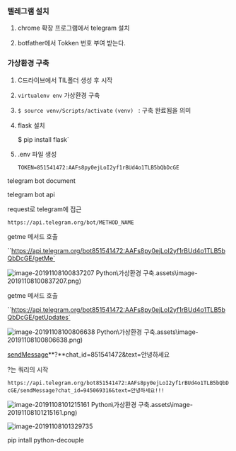 ### **텔레그램 설치**

1. chrome 확장 프로그램에서 telegram 설치

2. botfather에서 Tokken 번호 부여 받는다.



### **가상환경 구축**

1. C드라이브에서 TIL폴더 생성 후 시작



2. `virtualenv env`
   가상환경 구축



3. `$ source venv/Scripts/activate`
   `(venv) ` : 구축 완료됨을 의미



4. flask 설치

   $ pip install flask` 

   

5. .env 파일 생성

   `TOKEN=851541472:AAFs8py0ejLoI2yf1rBUd4o1TLB5bQbDcGE`



telegram bot document

telegram bot api



request로 telegram에 접근

`https://api.telegram.org/bot/METHOD_NAME`



getme 메서드 호출

``https://api.telegram.org/bot851541472:AAFs8py0ejLoI2yf1rBUd4o1TLB5bQbDcGE/getMe`



![image-20191108100837207](C:\Users\student\Documents\GitHub\TIL\(1108~) Python\가상환경 구축.assets\image-20191108100837207.png)



getme 메서드 호출

``https://api.telegram.org/bot851541472:AAFs8py0ejLoI2yf1rBUd4o1TLB5bQbDcGE/getUpdates`

![image-20191108100806638](C:\Users\student\Documents\GitHub\TIL\(1108~) Python\가상환경 구축.assets\image-20191108100806638.png)



<u>sendMessage</u>**?**chat_id=851541472&text=안녕하세요

?는 쿼리의 시작

` https://api.telegram.org/bot851541472:AAFs8py0ejLoI2yf1rBUd4o1TLB5bQbDcGE/sendMessage?chat_id=945069316&text=안녕하세요!!! `

![image-20191108101215161](C:\Users\student\Documents\GitHub\TIL\(1108~) Python\가상환경 구축.assets\image-20191108101215161.png)

![image-20191108101329735](C:\Users\student\AppData\Roaming\Typora\typora-user-images\image-20191108101329735.png)





pip intall python-decouple